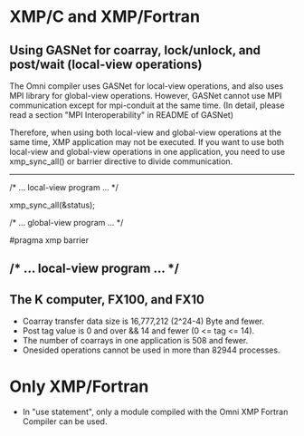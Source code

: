 # XMP/C and XMP/Fortran
## Using GASNet for coarray, lock/unlock, and post/wait (local-view operations)
The Omni compiler uses GASNet for local-view operations, and also uses MPI library for global-view operations.
However, GASNet cannot use MPI communication except for mpi-conduit at the same time.
(In detail, please read a section "MPI Interoperability" in README of GASNet)

Therefore, when using both local-view and global-view operations at the same time,
XMP application may not be executed.
If you want to use both local-view and global-view operations in one application,
you need to use xmp_sync_all() or barrier directive to divide communication.

---
  /* ... local-view program ... */

  xmp_sync_all(&status);

  /* ... global-view program ... */

 #pragma xmp barrier

  /* ... local-view program ... */
---

## The K computer, FX100, and FX10
* Coarray transfer data size is 16,777,212 (2^24-4) Byte and fewer.
* Post tag value is 0 and over && 14 and fewer (0 <= tag <= 14).
* The number of coarrays in one application is 508 and fewer.
* Onesided operations cannot be used in more than 82944 processes.

# Only XMP/Fortran
* In "use statement", only a module compiled with the Omni XMP Fortran Compiler can be used.
